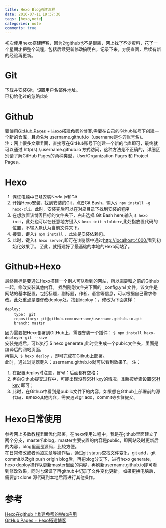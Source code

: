```yaml
---
title: Hexo Blog搭建流程
date: 2016-07-11 19:37:30
tags: [hexo,note]
categories: note
comments: true
---
```

初次使用hexo搭建博客，因为对github也不是很熟，网上找了不少资料，花了一个星期才把整个流程，包括后续更新修改搞明白，记录下来，方便查阅，后续有新的经验再更新。
<!-- more -->
# Git #
下载并安装Git，设置用户名邮件地址。  
已初始化过的忽略此处
# Github #
要使用[GitHub Pages](https://github.com/) + [Hexo](https://hexo.io/zh-cn/)搭建免费的博客,需要在自己的Github账号下创建一个新的仓库，且命名为 username.github.io（username是你的账号名)。  
注：网上很多文章里面，直接写在GitHub账号下创建一个新的仓库即可，最终就可以通过 http(s)://username.github.io 方式访问，这种方法是不正确的，详细区别请了解GitHub Pages的两种类型，User/Organization Pages 和 Project Pages。
# Hexo #
1. 保证电脑中已经安装Node.js和Git  
2. 开始Hexo安装，找到安装的Git，点击Git Bash，输入`$ npm install -g hexo-cli`。此时，安装完后可以在对应目录下找到安装的程序
3. 在想放置该博客目标的文件夹下，右击选择 Git Bash here,输入 `$ hexo init`，此处也可以在任意地方键入`$ hexo init <folder>`,此处<folder>指放置代码的位置，不输入默认为当前文件夹下。
4. 接着，键入`$ npm install`  ，此处是安装依赖包。
5. 此时，键入`$ hexo server`,即可在浏览器中通过[http://localhost:4000/](http://localhost:4000/)看到初始化效果了。
至此，就搭建好了最基础的本地的Hexo网站了。
# Github+Hexo #
最终目标是要通过Hexo搭建一个别人可以看到的网站，所以需要和之前的Github一起，修改安装其他内容。
找到刚刚文件夹下面的 _config.yml 文件，该文件是网站的基本配置，包括标题，副标题，作者，语言等信息，可以根据自己需求修改。此处重点是要修改deploy处，找到deploy：，修改为下面这样：

	deploy:
		type： git 
		repository: git@github.com:username/username.github.io.git  
	    branch: master

因为需要把Hexo部署到GitHub上，需要安装一个插件：
  ` $ npm install hexo-deployer-git --save `  
安装完成后，可以执行 $ hexo generate ,此时会生成一个public文件夹，里面是编译后的网站页面。  
再输入` $ hexo deploy` ，即可完成在Github上部署。  
此时，通过浏览器键入：username.github.io就可以看到效果了。
注：
1. 在配置deploy时注意，冒号：后面都有空格；
2. 再向Github提交过程中，可能出现没有SSH key的情况，重新按步骤设置[SSH key](https://help.github.com/articles/generating-an-ssh-key/) 即可；
3. 此时，在Github中看到是public文件下的内容，如果想在Github上部署前的源代码，即hexo其他内容，需要通过git add，commit等步骤提交。
# Hexo日常使用 #
参考网上多数教程里面优化部署，在hexo使用过程中，我是在github里面建立了两个分支，master和blog，master主要安置的内容是public，即网站及时更新后的内容，blog里面是源码，比较方便。  
在日常修改或者添加文章等操作后，通过git status查找文件变化，git add，git commit以及git push origin blog后，再在blog分支下，进行hexo generate，hexo deploy操作以更新master里面的内容，再刷新username.github.io即可看到修改效果，同时也保证了再github中记录了文件变化更新。
如果更换电脑后，需要git clone 源代码到本地后再进行其他操作。  
# 参考 #
[Hexo在github上构建免费的Web应用](http://blog.fens.me/hexo-blog-github/)  
[GitHub Pages + Hexo搭建博客](http://crazymilk.github.io/2015/12/28/GitHub-Pages-Hexo%E6%90%AD%E5%BB%BA%E5%8D%9A%E5%AE%A2/#more)

